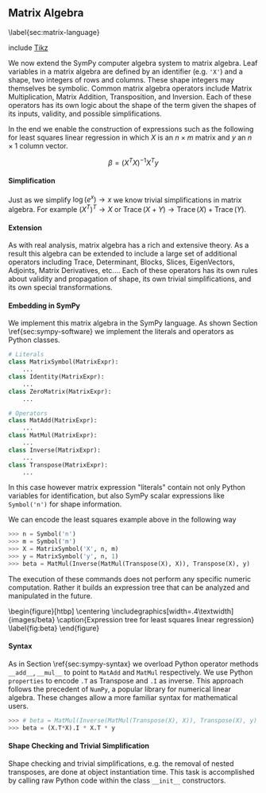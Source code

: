 
Matrix Algebra
--------------

\label{sec:matrix-language}

include [Tikz](tikz_math.md)

We now extend the SymPy computer algebra system to matrix algebra.  Leaf variables in a matrix algebra are defined by an identifier (e.g. `'X'`) and a shape, two integers of rows and columns.  These shape integers may themselves be symbolic. Common matrix algebra operators include Matrix Multiplication, Matrix Addition, Transposition, and Inversion.  Each of these operators has its own logic about the shape of the term given the shapes of its inputs, validity, and possible simplifications.

In the end we enable the construction of expressions such as the following for least squares linear regression in which $X$ is an $n \times m$ matrix and $y$ an $n \times 1$ column vector.

$$\beta = (X^T X)^{-1} X^T y $$


#### Simplification

Just as we simplify $\log(e^x) \rightarrow x$ we know trivial simplifications in matrix algebra.  For example $(X^T)^T \rightarrow X$ or $\operatorname{Trace}(X + Y) \rightarrow \operatorname{Trace}(X) + \operatorname{Trace}(Y)$. 


#### Extension 

As with real analysis, matrix algebra has a rich and extensive theory.  As a result this algebra can be extended to include a large set of additional operators including Trace, Determinant, Blocks, Slices, EigenVectors, Adjoints, Matrix Derivatives, etc....   Each of these operators has its own rules about validity and propagation of shape, its own trivial simplifications, and its own special transformations.

#### Embedding in SymPy

We implement this matrix algebra in the SymPy language.  As shown Section \ref{sec:sympy-software} we implement the literals and operators as Python classes.

~~~~~~~~~~Python
# Literals
class MatrixSymbol(MatrixExpr):
    ...
class Identity(MatrixExpr):
    ...
class ZeroMatrix(MatrixExpr):
    ...

# Operators 
class MatAdd(MatrixExpr):
    ...
class MatMul(MatrixExpr):
    ...
class Inverse(MatrixExpr):
    ...
class Transpose(MatrixExpr):
    ...
~~~~~~~~~~

In this case however matrix expression "literals" contain not only Python variables for identification, but also SymPy scalar expressions like `Symbol('n')` for shape information.

We can encode the least squares example above in the following way

~~~~~~~~~~~Python
>>> n = Symbol('n')
>>> m = Symbol('m')
>>> X = MatrixSymbol('X', n, m)
>>> y = MatrixSymbol('y', n, 1)
>>> beta = MatMul(Inverse(MatMul(Transpose(X), X)), Transpose(X), y)
~~~~~~~~~~~

The execution of these commands does not perform any specific numeric computation.  Rather it builds an expression tree that can be analyzed and manipulated in the future.

\begin{figure}[htbp]
\centering
\includegraphics[width=.4\textwidth]{images/beta}
\caption{Expression tree for least squares linear regression}
\label{fig:beta}
\end{figure}

#### Syntax

As in Section \ref{sec:sympy-syntax} we overload Python operator methods `__add__`, `__mul__` to point to `MatAdd` and `MatMul` respectively.  We use Python `properties` to encode `.T` as Transpose and `.I` as inverse.  This approach follows the precedent of `NumPy`, a popular library for numerical linear algebra.  These changes allow a more familiar syntax for mathematical users.

~~~~~~~~~~~Python
>>> # beta = MatMul(Inverse(MatMul(Transpose(X), X)), Transpose(X), y)
>>> beta = (X.T*X).I * X.T * y
~~~~~~~~~~~

#### Shape Checking and Trivial Simplification

Shape checking and trivial simplifications, e.g. the removal of nested transposes, are done at object instantiation time.  This task is accomplished by calling raw Python code within the class `__init__` constructors.
